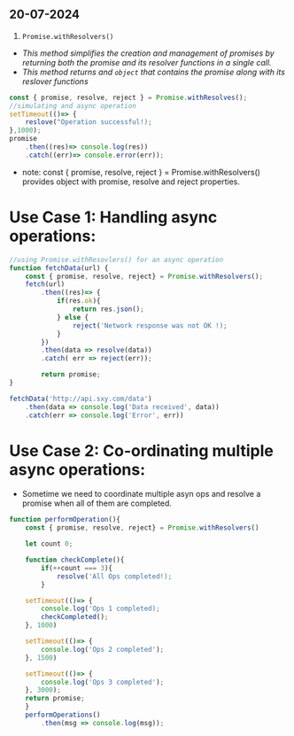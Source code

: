 ## 20-07-2024

1. `Promise.withResolvers()`

- _This method simplifies the creation and management of promises by returning both the promise and its resolver functions in a single call._
- _This method returns and `object` that contains the promise along with its reslover functions_

```javascript
const { promise, resolve, reject } = Promise.withResolves();
//simulating and async operation
setTimeout(()=> {
    reslove("Operation successful!);
},1000);
promise
    .then((res)=> console.log(res))
    .catch((err)=> console.error(err));
```

- note: const { promise, resolve, reject } = Promise.withResolvers() provides object with promise, resolve and reject properties.

# Use Case 1: Handling async operations:

```javascript
//using Promise.withResovlers() for an async operation
function fetchData(url) {
    const { promise, resolve, reject} = Promise.withResolvers();
    fetch(url)
        .then((res)=> {
            if(res.ok){
                return res.json();
            } else {
                reject('Network response was not OK !);
            }
        })
        .then(data => resolve(data))
        .catch( err => reject(err));

        return promise;
}

fetchData('http://api.sxy.com/data')
    .then(data => console.log('Data received', data))
    .catch(err => console.log('Error', err))
```

# Use Case 2: Co-ordinating multiple async operations:

- Sometime we need to coordinate multiple asyn ops and resolve a promise when all of them are completed.

```javascript
function performOperation(){
    const { promise, resolve, reject} = Promise.withResolvers()

    let count 0;

    function checkComplete(){
        if(++count === 3){
            resolve('All Ops completed!);
        }

    setTimeout(()=> {
        console.log('Ops 1 completed);
        checkCompleted();
    }, 1000)

    setTimeout(()=> {
        console.log('Ops 2 completed');
    }, 1500)

    setTimeout(()=> {
        console.log('Ops 3 completed');
    }, 3000);
    return promise;
    }
    performOperations()
        .then(msg => console.log(msg));
```
